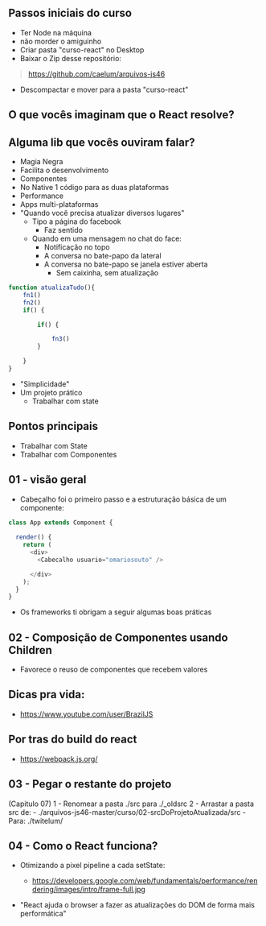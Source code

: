 ## Passos iniciais do curso
- Ter Node na máquina
- não morder o amiguinho
- Criar pasta "curso-react" no Desktop
- Baixar o Zip desse repositório:
> https://github.com/caelum/arquivos-js46
- Descompactar e mover para a pasta
"curso-react"


## O que vocês imaginam que o React resolve?
## Alguma lib que vocês ouviram falar?
- Magia Negra
- Facilita o desenvolvimento
- Componentes
- No Native 1 código para as duas plataformas
- Performance
- Apps multi-plataformas
- "Quando você precisa atualizar diversos lugares"
    - Tipo a página do facebook
        - Faz sentido
    - Quando em uma mensagem no chat do face:
        - Notificação no topo
        - A conversa no bate-papo da lateral
        - A conversa no bate-papo se janela estiver aberta
            - Sem caixinha, sem atualização
```js
function atualizaTudo(){
    fn1()
    fn2()
    if() {

        if() {

            fn3()
        }

    }
}
```
- "Simplicidade"
- Um projeto prático
    - Trabalhar com state

## Pontos principais
- Trabalhar com State
- Trabalhar com Componentes


## 01 - visão geral
- Cabeçalho foi o primeiro passo e a estruturação básica de um componente:
```js
class App extends Component {
  
  render() {
    return (
      <div>
        <Cabecalho usuario="omariosouto" />

      </div>
    );
  }
}
```
- Os frameworks ti obrigam a seguir algumas boas práticas

## 02 - Composição de Componentes usando Children
- Favorece o reuso de componentes que recebem valores


## Dicas pra vida:
- https://www.youtube.com/user/BrazilJS

## Por tras do build do react
- https://webpack.js.org/



## 03 - Pegar o restante do projeto
(Capitulo 07)
1 - Renomear a pasta ./src para ./_oldsrc
2 - Arrastar a pasta src de:
    - ./arquivos-js46-master/curso/02-srcDoProjetoAtualizada/src
    - Para: ./twitelum/

## 04 - Como o React funciona?
- Otimizando a pixel pipeline a cada setState:
    - https://developers.google.com/web/fundamentals/performance/rendering/images/intro/frame-full.jpg

- "React ajuda o browser a fazer as atualizações do DOM de forma mais performática"




